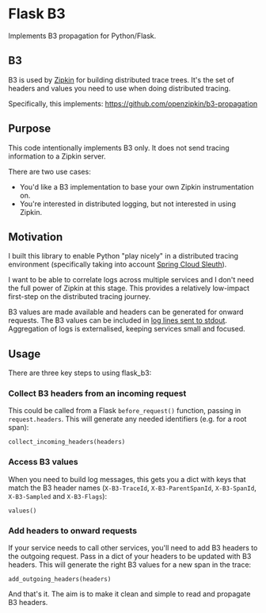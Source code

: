 # Flask B3

Implements B3 propagation for Python/Flask.

## B3

B3 is used by [Zipkin](http://zipkin.io/) for building distributed trace trees.
It's the set of headers and values you need to use when doing distributed tracing.

Specifically, this implements: https://github.com/openzipkin/b3-propagation

## Purpose

This code intentionally implements B3 only. 
It does not send tracing information to a Zipkin server.

There are two use cases:

 * You'd like a B3 implementation to base your own Zipkin instrumentation on.
 * You're interested in distributed logging, but not interested in using Zipkin.

## Motivation

I built this library to enable Python "play nicely" in a distributed tracing environment 
(specifically taking into account [Spring Cloud Sleuth](https://cloud.spring.io/spring-cloud-sleuth/)).

I want to be able to correlate logs across multiple services and
I don't need the full power of Zipkin at this stage.
This provides a relatively low-impact first-step on the distributed tracing journey.

B3 values are made available and headers can be generated for onward requests.
The B3 values can be included in [log lines sent to stdout](https://12factor.net/logs).
Aggregation of logs is externalised, keeping services small and focused.

## Usage

There are three key steps to using flask_b3:

### Collect B3 headers from an incoming request

This could be called from a Flask `before_request()` function, passing in `request.headers`.
This will generate any needed identifiers (e.g. for a root span):

    collect_incoming_headers(headers)

### Access B3 values 

When you need to build log messages, 
this gets you a dict with keys that match the B3 header names 
(`X-B3-TraceId`, `X-B3-ParentSpanId`, `X-B3-SpanId`, `X-B3-Sampled` and `X-B3-Flags`): 

    values()

### Add headers to onward requests

If your service needs to call other services, 
you'll need to add B3 headers to the outgoing request.
Pass in a dict of your headers to be updated with B3 headers.
This will generate the right B3 values for a new span in the trace:

    add_outgoing_headers(headers)

And that's it. The aim is to make it clean and simple to read and propagate B3 headers.


